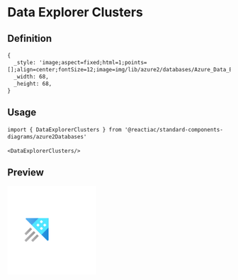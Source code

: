 # Data Explorer Clusters

## Definition

```
{
  _style: 'image;aspect=fixed;html=1;points=[];align=center;fontSize=12;image=img/lib/azure2/databases/Azure_Data_Explorer_Clusters.svg;strokeColor=none;',
  _width: 68,
  _height: 68,
}
```

## Usage

```
import { DataExplorerClusters } from '@reactiac/standard-components-diagrams/azure2Databases'

<DataExplorerClusters/>
```

## Preview

<img src="./data-explorer-clusters.png" width="200"/>
